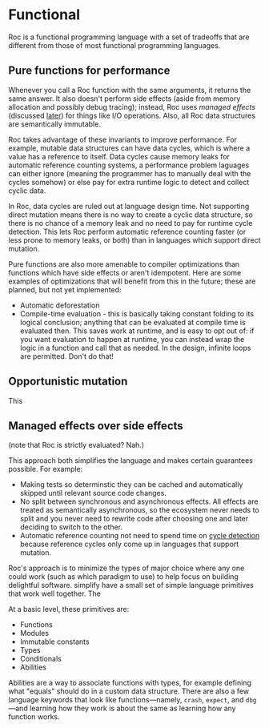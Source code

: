 # Functional

Roc is a functional programming language with a set of tradeoffs that are different from those of most functional programming languages.

## Pure functions for performance

Whenever you call a Roc function with the same arguments, it returns the same answer. It also doesn't perform side effects (aside from memory allocation and possibly debug tracing); instead,
Roc uses *managed effects* (discussed [later](#managed-effects)) for things like I/O operations. Also, all Roc data structures are semantically immutable.

Roc takes advantage of these invariants to improve performance. For example, mutable data structures can have data cycles, which is where a value has a reference to itself. Data cycles cause memory leaks for automatic reference counting systems, a performance problem laguages can either ignore (meaning the programmer has to manually deal with the cycles somehow) or else pay for extra runtime logic to detect and collect cyclic data.

In Roc, data cycles are ruled out at language design time. Not supporting direct mutation means there is no way to create a cyclic data structure, so there is no chance of a memory leak and no need to pay for runtime cycle detection. This lets Roc perform automatic reference counting faster (or less prone to memory leaks, or both) than in languages which support direct mutation.

Pure functions are also more amenable to compiler optimizations than functions which have side effects or aren't idempotent. Here are some examples of optimizations that will benefit from this in the future; these are planned, but not yet implemented:

- Automatic deforestation
- Compile-time evaluation - this is basically taking constant folding to its logical conclusion; anything that can be evaluated at compile time is evaluated then. This saves work at runtime, and is easy to opt out of: if you want evaluation to happen at runtime, you can instead wrap the logic in a function and call that as needed. In the design, infinite loops are permitted. Don't do that!

## Opportunistic mutation

This

## Managed effects over side effects

(note that Roc is strictly evaluated? Nah.)

This approach both simplifies the language and makes certain guarantees possible. For example:

* Making tests so determinstic they can be cached and automatically skipped until relevant source code changes.
* No split between synchronous and asynchronous effects. All effects are treated as semantically asynchronous, so the ecosystem never needs to split and you never need to rewrite code after choosing one and later deciding to switch to the other.
* Automatic reference counting not need to spend time on [cycle detection](https://en.wikipedia.org/wiki/Reference_counting#Dealing_with_reference_cycles) because reference cycles only come up in languages that support mutation.

Roc's approach is to minimize the types of major choice where any one could work (such as which paradigm to use) to help focus on building delightful software. simplify have a small set of simple language primitives that work well together. The

At a basic level, these primitives are:

- Functions
- Modules
- Immutable constants
- Types
- Conditionals
- Abilities

Abilities are a way to associate functions with types, for example defining what "equals" should do in a custom data structure. There are also a few language keywords that look like functions—namely, `crash`, `expect`, and `dbg`—and learning how they work is about the same as learning how any function works.
